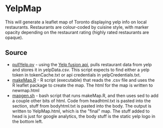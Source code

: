 # YelpMap

This will generate a leaflet map of Toronto displaying yelp info on local restaurants. Restaurants are colour-coded by cuisine style, with marker opacity depending on the restaurant rating (highly rated restaurants are opaque). 

## Source

  * [pullYelp.py](https://github.com/petethegreat/YelpMap/blob/master/pullYelp.py) - using the [Yelp fusion api](https://www.yelp.ca/developers/documentation/v3), pulls restaurant data from yelp and stores it in  yelpData.csv. This script expects to find either a yelp token in tokenCache.txt or api credentials in yelpCredentials.txt.
  * [makeMap.R](https://github.com/petethegreat/YelpMap/blob/master/makeMap.R) - R script (executable) that reads the .csv file and uses the R leaflet package to create the map. The html for the map is written to newmap.html
  * [mapgen.sh](https://github.com/petethegreat/YelpMap/blob/master/mapgen.sh) - bash script that runs makeMap.R, and then uses sed to add a couple other bits of html. Code from headhtml.txt is pasted into the <head> section, stuff from bodyhtml.txt is pasted into the body. The output is written to YelpMap.html, which is the "final" map. The stuff added to head is just for google analytics, the body stuff is the static yelp logo in the bottom left.
